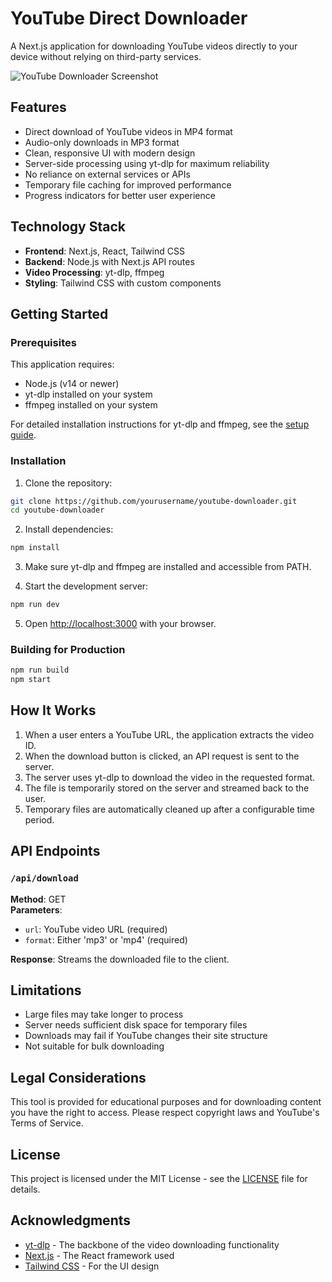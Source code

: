 # YouTube Direct Downloader

A Next.js application for downloading YouTube videos directly to your device without relying on third-party services.

![YouTube Downloader Screenshot](https://via.placeholder.com/800x400?text=YouTube+Downloader)

## Features

- Direct download of YouTube videos in MP4 format
- Audio-only downloads in MP3 format
- Clean, responsive UI with modern design
- Server-side processing using yt-dlp for maximum reliability
- No reliance on external services or APIs
- Temporary file caching for improved performance
- Progress indicators for better user experience

## Technology Stack

- **Frontend**: Next.js, React, Tailwind CSS
- **Backend**: Node.js with Next.js API routes
- **Video Processing**: yt-dlp, ffmpeg
- **Styling**: Tailwind CSS with custom components

## Getting Started

### Prerequisites

This application requires:

- Node.js (v14 or newer)
- yt-dlp installed on your system
- ffmpeg installed on your system

For detailed installation instructions for yt-dlp and ffmpeg, see the [setup guide](setup-yt-dlp.md).

### Installation

1. Clone the repository:
```bash
git clone https://github.com/yourusername/youtube-downloader.git
cd youtube-downloader
```

2. Install dependencies:
```bash
npm install
```

3. Make sure yt-dlp and ffmpeg are installed and accessible from PATH.

4. Start the development server:
```bash
npm run dev
```

5. Open [http://localhost:3000](http://localhost:3000) with your browser.

### Building for Production

```bash
npm run build
npm start
```

## How It Works

1. When a user enters a YouTube URL, the application extracts the video ID.
2. When the download button is clicked, an API request is sent to the server.
3. The server uses yt-dlp to download the video in the requested format.
4. The file is temporarily stored on the server and streamed back to the user.
5. Temporary files are automatically cleaned up after a configurable time period.

## API Endpoints

### `/api/download`

**Method**: GET  
**Parameters**:
- `url`: YouTube video URL (required)
- `format`: Either 'mp3' or 'mp4' (required)

**Response**: Streams the downloaded file to the client.

## Limitations

- Large files may take longer to process
- Server needs sufficient disk space for temporary files
- Downloads may fail if YouTube changes their site structure
- Not suitable for bulk downloading

## Legal Considerations

This tool is provided for educational purposes and for downloading content you have the right to access. Please respect copyright laws and YouTube's Terms of Service.

## License

This project is licensed under the MIT License - see the [LICENSE](LICENSE) file for details.

## Acknowledgments

- [yt-dlp](https://github.com/yt-dlp/yt-dlp) - The backbone of the video downloading functionality
- [Next.js](https://nextjs.org/) - The React framework used
- [Tailwind CSS](https://tailwindcss.com/) - For the UI design 